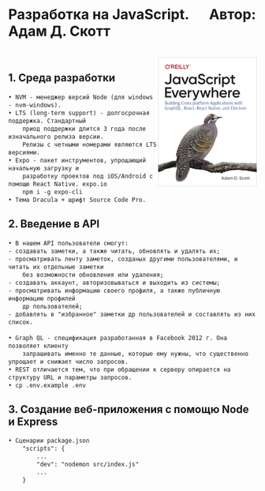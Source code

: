 # Разработка на JavaScript. &emsp; Автор: Адам Д. Скотт

<br>
<img src="./api/cover.png" width="200" align="right" />

## 1. Среда разработки

    • NVM - менеджер версий Node (для windows - nvm-windows).
    • LTS (long-term support) - долгосрочная поддержка. Стандартный 
        приод поддержки длится 3 года после изначального релиза версии. 
        Релизы с четными номерами являются LTS версиями.
    • Expo - пакет инструментов, упрощающий начальную загрузку и 
        разработку проектов под iOS/Android с помощю React Native. expo.io
        npm i -g expo-cli
    • Тема Dracula + шрифт Source Code Pro.

## 2. Введение в API

    • В нашем API пользователи смогут:
    - создавать заметки, а также читать, обновлять и удалять их;
    - просматривать ленту заметок, созданых другими пользователями, и читать их отдельные заметки 
        без возможности обновления или удаления;
    - создавать аккаунт, авторизовываться и выходить из системы;
    - просматривать информацию своего профиля, а также публичную информацию профилей 
        др пользователей;
    - добавлять в "избранное" заметки др пользователей и составлять из них список.

    • Graph QL - спецификация разработанная в Facebook 2012 г. Она позволяет клиенту 
        запрашивать именно те данные, которые ему нужны, что существенно упрощает и снижает число запросов.
    • REST отличается тем, что при обращении к серверу опирается на структуру URL и параметры запросов.
    • cp .env.example .env

## 3. Создание веб-приложения с помощю Node и Express

    • Сценарии package.json
    	"scripts": {
    		...
    		"dev": "nodemon src/index.js"
    		...
    	}


